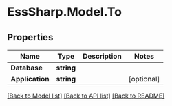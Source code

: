 # EssSharp.Model.To

## Properties

Name | Type | Description | Notes
------------ | ------------- | ------------- | -------------
**Database** | **string** |  | 
**Application** | **string** |  | [optional] 

[[Back to Model list]](../README.md#documentation-for-models) [[Back to API list]](../README.md#documentation-for-api-endpoints) [[Back to README]](../README.md)

